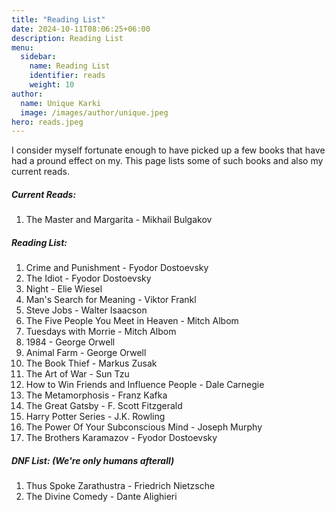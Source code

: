 ```yaml
---
title: "Reading List"
date: 2024-10-11T08:06:25+06:00
description: Reading List
menu:
  sidebar:
    name: Reading List
    identifier: reads
    weight: 10
author:
  name: Unique Karki
  image: /images/author/unique.jpeg
hero: reads.jpeg
---
```


I consider myself fortunate enough to have picked up a few books that have had a pround effect on my. This page lists some of such books and also my current reads.

##### Current Reads:
1. The Master and Margarita - Mikhail Bulgakov

##### Reading List:
1. Crime and Punishment - Fyodor Dostoevsky
2. The Idiot - Fyodor Dostoevsky
3. Night - Elie Wiesel
4. Man's Search for Meaning - Viktor Frankl
5. Steve Jobs - Walter Isaacson
6. The Five People You Meet in Heaven - Mitch Albom
7. Tuesdays with Morrie - Mitch Albom
8. 1984 - George Orwell
9. Animal Farm - George Orwell
10. The Book Thief - Markus Zusak
11. The Art of War - Sun Tzu
12. How to Win Friends and Influence People - Dale Carnegie
13. The Metamorphosis - Franz Kafka
14. The Great Gatsby - F. Scott Fitzgerald
15. Harry Potter Series - J.K. Rowling
16. The Power Of Your Subconscious Mind - Joseph Murphy
17. The Brothers Karamazov - Fyodor Dostoevsky

##### DNF List: (We're only humans afterall)
1. Thus Spoke Zarathustra - Friedrich Nietzsche
2. The Divine Comedy - Dante Alighieri